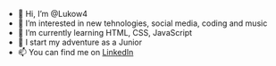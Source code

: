 - 👋 Hi, I’m @Lukow4
- 👀 I’m interested in new tehnologies, social media, coding and music
- 🌱 I’m currently learning HTML, CSS, JavaScript
- 💞️ I start my adventure as a Junior
- 📫 You can find me on <a href="https://www.linkedin.com/in/%C5%82ukasz-kowieski-47b950181/">LinkedIn</a>

<!---
Lukow4/Lukow4 is a ✨ special ✨ repository because its `README.md` (this file) appears on your GitHub profile.
You can click the Preview link to take a look at your changes.
--->
